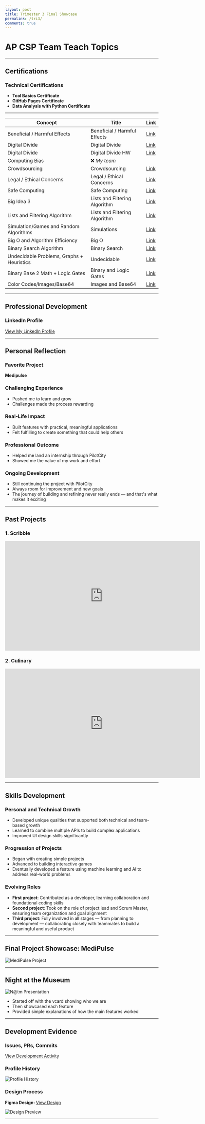 ```yaml
---
layout: post
title: Trimester 3 Final Showcase
permalink: /tri3/
comments: true
---
```


# AP CSP Team Teach Topics

---

## Certifications

### Technical Certifications
- **Tool Basics Certificate**
- **GitHub Pages Certificate** 
- **Data Analysis with Python Certificate**

---

| Concept | Title | Link |
|---------|-------|------|
| Beneficial / Harmful Effects | Beneficial / Harmful Effects | [Link](https://dakshag001.github.io/dakshaggCSP_2025/2025/03/20/teamteach1_IPYNB_2_.html) |
| Digital Divide | Digital Divide | [Link](https://dakshag001.github.io/dakshaggCSP_2025/2025/03/21/teamteach2_IPYNB_2_.html) |
| Digital Divide | Digital Divide HW | [Link](https://dakshag001.github.io/dakshaggCSP_2025/2025/03/21/Digitaldividehw_IPYNB_2_.html) |
| Computing Bias | ❌ *My team* | |
| Crowdsourcing | Crowdsourcing | [Link](https://dakshag001.github.io/dakshaggCSP_2025/2025/03/25/tt3_IPYNB_2_.html) |
| Legal / Ethical Concerns | Legal / Ethical Concerns | [Link](https://dakshag001.github.io/dakshaggCSP_2025/2025/03/31/ahaanteamteach_IPYNB_2_.html) |
| Safe Computing | Safe Computing | [Link](https://dakshag001.github.io/dakshaggCSP_2025/2025/04/01/elliotteamteach_IPYNB_2_.html) |
| Big Idea 3 | Lists and Filtering Algorithm | [Link](https://dakshag001.github.io/dakshaggCSP_2025/2025/04/08/bigidea3_IPYNB_2_.html) |
| Lists and Filtering Algorithm | Lists and Filtering Algorithm | [Link](https://dakshag001.github.io/dakshaggCSP_2025/2025/04/08/bigidea3_IPYNB_2_.html) |
| Simulation/Games and Random Algorithms | Simulations | [Link](https://dakshag001.github.io/dakshaggCSP_2025/2025/04/10/ttsim_IPYNB_2_.html) |
| Big O and Algorithm Efficiency | Big O | [Link](https://dakshag001.github.io/dakshaggCSP_2025/2025/04/21/bigo_IPYNB_2_.html) |
| Binary Search Algorithm | Binary Search | [Link](https://dakshag001.github.io/dakshaggCSP_2025/2025/04/07/adiktt47_IPYNB_2_.html) |
| Undecidable Problems, Graphs + Heuristics | Undecidable | [Link](https://dakshag001.github.io/dakshaggCSP_2025/2025/04/22/undecidable_IPYNB_2_.html) |
| Binary Base 2 Math + Logic Gates | Binary and Logic Gates | [Link](https://dakshag001.github.io/dakshaggCSP_2025/2025/04/28/binary_IPYNB_2_.html) |
| Color Codes/Images/Base64 | Images and Base64 | [Link](https://dakshag001.github.io/dakshaggCSP_2025/2025/04/29/peachespeachespeaches_IPYNB_2_.html) |

---

## Professional Development

### LinkedIn Profile
[View My LinkedIn Profile](https://www.linkedin.com/in/daksha-gowda-03115035b)

---

## Personal Reflection

### Favorite Project
**Medipulse**

### Challenging Experience
- Pushed me to learn and grow
- Challenges made the process rewarding

### Real-Life Impact
- Built features with practical, meaningful applications
- Felt fulfilling to create something that could help others

### Professional Outcome
- Helped me land an internship through PilotCity
- Showed me the value of my work and effort

### Ongoing Development
- Still continuing the project with PilotCity
- Always room for improvement and new goals
- The journey of building and refining never really ends — and that's what makes it exciting

---

## Past Projects

### 1. Scribble
<iframe width="640" height="360" src="https://www.loom.com/embed/9072cee326a74125b2ad3c8740fe5e47?sid=edf0a3f6-4baf-4862-a959-6d6de26f3915" frameborder="0" webkitallowfullscreen mozallowfullscreen allowfullscreen></iframe>

### 2. Culinary
<iframe width="640" height="360" src="https://www.loom.com/embed/dac787cc86a643b5a7145e79875654a4?sid=031a6581-3491-48b8-84a7-b7a662c7a2d6" frameborder="0" webkitallowfullscreen mozallowfullscreen allowfullscreen></iframe>

---

## Skills Development

### Personal and Technical Growth
- Developed unique qualities that supported both technical and team-based growth
- Learned to combine multiple APIs to build complex applications
- Improved UI design skills significantly

### Progression of Projects
- Began with creating simple projects
- Advanced to building interactive games
- Eventually developed a feature using machine learning and AI to address real-world problems

### Evolving Roles
- **First project**: Contributed as a developer, learning collaboration and foundational coding skills
- **Second project**: Took on the role of project lead and Scrum Master, ensuring team organization and goal alignment
- **Third project**: Fully involved in all stages — from planning to development — collaborating closely with teammates to build a meaningful and useful product

---

## Final Project Showcase: MediPulse

![MediPulse Project](https://i.postimg.cc/TpxvF9xZ/medipulse.jpg)

---

## Night at the Museum

![N@tm Presentation](https://i.postimg.cc/g2YD864Z/image.png)

- Started off with the vcard showing who we are
- Then showcased each feature
- Provided simple explanations of how the main features worked

---

## Development Evidence

### Issues, PRs, Commits
[View Development Activity](https://pages.opencodingsociety.com/login)

### Profile History
![Profile History](https://github.com/user-attachments/assets/08cce853-0378-4e91-8689-964f8040b4db)

### Design Process
**Figma Design:** [View Design](https://www.figma.com/design/Cad4iGXXvomMNn8Yc7ms5l/Analytics-Dashboard--Community-?node-id=2-2522&p=f&t=pDZtBVpZ9jBQ2j4h-0)

![Design Preview](https://github.com/user-attachments/assets/a0ad58a6-f430-42f3-912d-87b32321e414)

---

